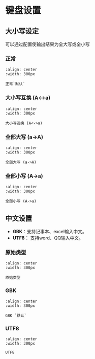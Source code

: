 # 键盘设置

## 大小写设定
可以通过配置使输出结果为全大写或全小写

### 正常
```{figure} media/3E2100100D0..png
:align: center
:width: 300px

正常`默认`
```

### 大小写互换 (A<->a)

```{figure} media/3E2100100D3..png
:align: center
:width: 300px

大小写互换 (A<->a)
```
  
### 全部大写 (a->A)
```{figure} media/3E2100100D1..png
:align: center
:width: 300px

全部大写 (a->A)
```
  
### 全部小写 (A->a)
```{figure} media/3E2100100D2..png
:align: center
:width: 300px

全部小写 (A->a)
```

## 中文设置

- **GBK**：支持记事本、excel输入中文。
- **UTF8**： 支持word、QQ输入中文。

### 原始类型

```{figure} media/3E2100101D0..png
:align: center
:width: 300px

原始类型
```

### GBK


```{figure} media/3E2100101D1..png
:align: center
:width: 300px

GBK `默认`
```

### UTF8

```{figure} media/3E2100101D2..png
:align: center
:width: 300px

UTF8
```
